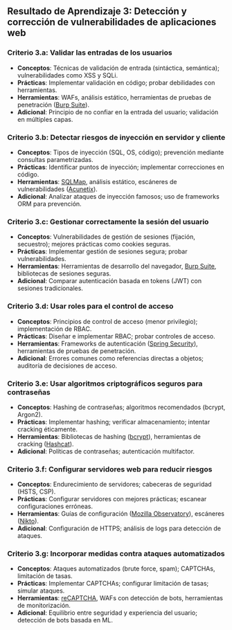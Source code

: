 ## Resultado de Aprendizaje 3: Detección y corrección de vulnerabilidades de aplicaciones web

### Criterio 3.a: Validar las entradas de los usuarios
- **Conceptos**: Técnicas de validación de entrada (sintáctica, semántica); vulnerabilidades como XSS y SQLi.
- **Prácticas**: Implementar validación en código; probar debilidades con herramientas.
- **Herramientas**: WAFs, análisis estático, herramientas de pruebas de penetración ([Burp Suite](https://portswigger.net/burp)).
- **Adicional**: Principio de no confiar en la entrada del usuario; validación en múltiples capas.

### Criterio 3.b: Detectar riesgos de inyección en servidor y cliente
- **Conceptos**: Tipos de inyección (SQL, OS, código); prevención mediante consultas parametrizadas.
- **Prácticas**: Identificar puntos de inyección; implementar correcciones en código.
- **Herramientas**: [SQLMap](https://sqlmap.org/), análisis estático, escáneres de vulnerabilidades ([Acunetix](https://www.acunetix.com/)).
- **Adicional**: Analizar ataques de inyección famosos; uso de frameworks ORM para prevención.

### Criterio 3.c: Gestionar correctamente la sesión del usuario
- **Conceptos**: Vulnerabilidades de gestión de sesiones (fijación, secuestro); mejores prácticas como cookies seguras.
- **Prácticas**: Implementar gestión de sesiones segura; probar vulnerabilidades.
- **Herramientas**: Herramientas de desarrollo del navegador, [Burp Suite](https://portswigger.net/burp), bibliotecas de sesiones seguras.
- **Adicional**: Comparar autenticación basada en tokens (JWT) con sesiones tradicionales.

### Criterio 3.d: Usar roles para el control de acceso
- **Conceptos**: Principios de control de acceso (menor privilegio); implementación de RBAC.
- **Prácticas**: Diseñar e implementar RBAC; probar controles de acceso.
- **Herramientas**: Frameworks de autenticación ([Spring Security](https://spring.io/projects/spring-security)), herramientas de pruebas de penetración.
- **Adicional**: Errores comunes como referencias directas a objetos; auditoría de decisiones de acceso.

### Criterio 3.e: Usar algoritmos criptográficos seguros para contraseñas
- **Conceptos**: Hashing de contraseñas; algoritmos recomendados (bcrypt, Argon2).
- **Prácticas**: Implementar hashing; verificar almacenamiento; intentar cracking éticamente.
- **Herramientas**: Bibliotecas de hashing ([bcrypt](https://github.com/pyca/bcrypt)), herramientas de cracking ([Hashcat](https://hashcat.net/hashcat/)).
- **Adicional**: Políticas de contraseñas; autenticación multifactor.

### Criterio 3.f: Configurar servidores web para reducir riesgos
- **Conceptos**: Endurecimiento de servidores; cabeceras de seguridad (HSTS, CSP).
- **Prácticas**: Configurar servidores con mejores prácticas; escanear configuraciones erróneas.
- **Herramientas**: Guías de configuración ([Mozilla Observatory](https://observatory.mozilla.org/)), escáneres ([Nikto](https://cirt.net/Nikto2)).
- **Adicional**: Configuración de HTTPS; análisis de logs para detección de ataques.

### Criterio 3.g: Incorporar medidas contra ataques automatizados
- **Conceptos**: Ataques automatizados (brute force, spam); CAPTCHAs, limitación de tasas.
- **Prácticas**: Implementar CAPTCHAs; configurar limitación de tasas; simular ataques.
- **Herramientas**: [reCAPTCHA](https://www.google.com/recaptcha), WAFs con detección de bots, herramientas de monitorización.
- **Adicional**: Equilibrio entre seguridad y experiencia del usuario; detección de bots basada en ML.